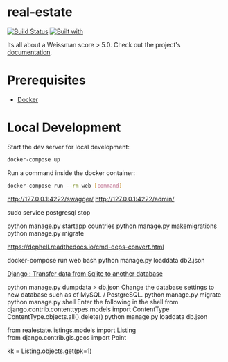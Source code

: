 # real-estate

[![Build Status](https://travis-ci.org/andriyor/real-estate.svg?branch=master)](https://travis-ci.org/andriyor/real-estate)
[![Built with](https://img.shields.io/badge/Built_with-Cookiecutter_Django_Rest-F7B633.svg)](https://github.com/agconti/cookiecutter-django-rest)

Its all about a Weissman score > 5.0. Check out the project's [documentation](http://andriyor.github.io/real-estate/).

# Prerequisites

- [Docker](https://docs.docker.com/docker-for-mac/install/)  

# Local Development

Start the dev server for local development:
```bash
docker-compose up
```

Run a command inside the docker container:

```bash
docker-compose run --rm web [command]
```


http://127.0.0.1:4222/swagger/
http://127.0.0.1:4222/admin/

sudo service postgresql stop 

python manage.py startapp countries
python manage.py makemigrations 
python manage.py migrate
 
https://dephell.readthedocs.io/cmd-deps-convert.html

docker-compose run web bash
python manage.py loaddata db2.json

[Django : Transfer data from Sqlite to another database](https://www.shubhamdipt.com/blog/django-transfer-data-from-sqlite-to-another-database/)

python manage.py dumpdata > db.json
Change the database settings to new database such as of MySQL / PostgreSQL.
python manage.py migrate
python manage.py shell 
Enter the following in the shell
from django.contrib.contenttypes.models import ContentType
ContentType.objects.all().delete()
python manage.py loaddata db.json

from realestate.listings.models import Listing      
from django.contrib.gis.geos import Point   

kk = Listing.objects.get(pk=1)    